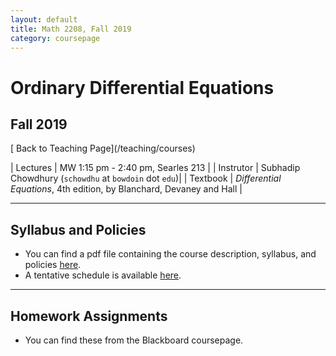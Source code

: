 ```yaml
---
layout: default
title: Math 2208, Fall 2019
category: coursepage
---
```


# Ordinary Differential Equations
## Fall 2019


<div class="backlink">
  [<i class="fas fa-arrow-circle-left"></i> Back to Teaching Page](/teaching/courses) 
</div>  

|  Lectures  | MW	1:15 pm - 2:40 pm, Searles 213 |
|  Instrutor | Subhadip Chowdhury (`schowdhu` at `bowdoin` dot `edu`)|
|  Textbook | _Differential Equations_, 4th edition, by Blanchard, Devaney and Hall |


---
## Syllabus and Policies 

+ You can find a pdf file containing the course description, syllabus, and policies [here](Fall2019_2208_Syllabus.pdf). 
+ A tentative schedule is available [here](F2019.pdf).


---

## Homework Assignments

+ You can find these from the Blackboard coursepage.
